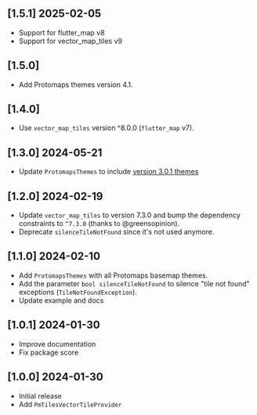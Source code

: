 ## [1.5.1] 2025-02-05

- Support for flutter_map v8
- Support for vector_map_tiles v9

## [1.5.0]

- Add Protomaps themes version 4.1.

## [1.4.0]

- Use `vector_map_tiles` version ^8.0.0 (`flutter_map` v7).

## [1.3.0] 2024-05-21

- Update `ProtomapsThemes` to
  include [version 3.0.1 themes](https://github.com/protomaps/basemaps/blob/main/CHANGELOG.md)

## [1.2.0] 2024-02-19

- Update `vector_map_tiles` to version 7.3.0 and bump the dependency constraints
  to `^7.3.0` (thanks to @greensopinion).
- Deprecate `silenceTileNotFound` since it's not used anymore.

## [1.1.0] 2024-02-10

- Add `ProtomapsThemes` with all Protomaps basemap themes.
- Add the parameter `bool silenceTileNotFound` to silence "tile not found"
  exceptions (`TileNotFoundException`).
- Update example and docs

## [1.0.1] 2024-01-30

- Improve documentation
- Fix package score

## [1.0.0] 2024-01-30

- Initial release
- Add `PmTilesVectorTileProvider`